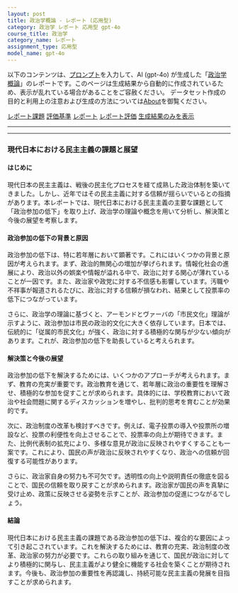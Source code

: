 ```yaml
---
layout: post
title: 政治学概論 - レポート (応用型)
category: 政治学 レポート 応用型 gpt-4o
course_title: 政治学
category_name: レポート
assignment_type: 応用型
model_name: gpt-4o
---
```


以下のコンテンツは、[プロンプト](http://127.0.0.1:8000/generated/政治学/gpt-4o/prompt_レポート-応用型.md)を入力して、AI (gpt-4o) が生成した「[政治学概論](/contents/政治学/)」のレポートです。このページは生成結果から自動的に作成されているため、表示が乱れている場合があることをご容赦ください。
データセット作成の目的と利用上の注意および生成の方法については[About](/About)を御覧ください。

[レポート課題](../レポート課題-応用型)
[評価基準](../評価基準-応用型)
[レポート](../レポート-応用型)
[レポート評価](../レポート評価-応用型)
[生成結果のみを表示](http://127.0.0.1:8000/generated/政治学/gpt-4o/レポート-応用型.md)
  

***
***
  
### 現代日本における民主主義の課題と展望

#### はじめに

現代日本の民主主義は、戦後の民主化プロセスを経て成熟した政治体制を築いてきました。しかし、近年ではその民主主義に対する信頼が揺らいでいるとの指摘があります。本レポートでは、現代日本における民主主義の主要な課題として「政治参加の低下」を取り上げ、政治学の理論や概念を用いて分析し、解決策と今後の展望を考察します。

#### 政治参加の低下の背景と原因

政治参加の低下は、特に若年層において顕著です。これにはいくつかの背景と原因が考えられます。まず、政治的無関心の増加が挙げられます。情報化社会の進展により、政治以外の娯楽や情報が溢れる中で、政治に対する関心が薄れていることが一因です。また、政治家や政党に対する不信感も影響しています。汚職や不祥事が報道されるたびに、政治に対する信頼が損なわれ、結果として投票率の低下につながっています。

さらに、政治学の理論に基づくと、アーモンドとヴァーバの「市民文化」理論が示すように、政治参加は市民の政治的文化に大きく依存しています。日本では、伝統的に「従属的市民文化」が強く、政治に対する積極的な関与が少ない傾向があります。これが、政治参加の低下を助長していると考えられます。

#### 解決策と今後の展望

政治参加の低下を解決するためには、いくつかのアプローチが考えられます。まず、教育の充実が重要です。政治教育を通じて、若年層に政治の重要性を理解させ、積極的な参加を促すことが求められます。具体的には、学校教育において政治や社会問題に関するディスカッションを増やし、批判的思考を育むことが効果的です。

次に、政治制度の改革も検討すべきです。例えば、電子投票の導入や投票所の増設など、投票の利便性を向上させることで、投票率の向上が期待できます。また、比例代表制の拡充により、多様な意見が政治に反映されやすくすることも一案です。これにより、国民の声が政治に反映されやすくなり、政治への信頼が回復する可能性があります。

さらに、政治家自身の努力も不可欠です。透明性の向上や説明責任の徹底を図ることで、国民の信頼を取り戻すことが求められます。政治家が国民の声を真摯に受け止め、政策に反映させる姿勢を示すことが、政治参加の促進につながるでしょう。

#### 結論

現代日本における民主主義の課題である政治参加の低下は、複合的な要因によって引き起こされています。これを解決するためには、教育の充実、政治制度の改革、政治家の努力が必要です。これらの取り組みを通じて、国民が政治に対してより積極的に関与し、民主主義がより健全に機能する社会を築くことが期待されます。今後も、政治参加の重要性を再認識し、持続可能な民主主義の発展を目指すことが求められます。
